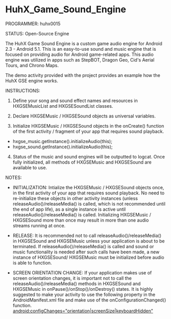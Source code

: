HuhX_Game_Sound_Engine
==================

PROGRAMMER: huhx0015

STATUS: Open-Source Engine

The HuhX Game Sound Engine is a custom game audio engine for Android 2.3 - Android 5.1. This is an easy-to-use sound and music engine that is focused on providing audio for Android game-related apps. This audio engine was utilized in apps such as StepBOT, Dragon Geo, Cid's Aerial Tours, and Chrono Maps.

The demo activity provided with the project provides an example how the HuhX GSE engine works.

INSTRUCTIONS:

1. Define your song and sound effect names and resources in HXGSEMusicList and HXGSESoundList classes.

2. Declare HXGSEMusic / HXGSESound objects as universal variables. 
 
3. Initialize HXGSEMusic / HXGSESound objects in the onCreate() function of the first activity / fragment of your app that requires sound playback. 
  - hxgse_music.getInstance().initializeAudio(this);
  - hxgse_sound.getInstance().initializeAudio(this);
  
4. Status of the music and sound engines will be outputted to logcat. Once fully initialized, all methods of HXGSEMusic and HXGSESound are available to use.

NOTES: 
- INITIALIZATION: Intialize the HXGSEMusic / HXGSESound objects once, in the first activity of your app that requires sound playback. No need to re-initialize these objects in other activity instances (unless releaseAudio()/releaseMedia() is called, which is not recommended until the end of app life), as a single instance is active until releaseAudio()/releaseMedia() is called. Initializing HXGSEMusic / HXGSESound more than once may result in more than one audio streams running at once.

- RELEASE: It is recommended not to call releaseAudio()/releaseMedia() in HXGSESound and HXGSEMusic unless your application is about to be terminated. If releaseAudio()/releaseMedia() is called and sound or music functionality is needed after such calls have been made, a new instance of HXGSESound/ HXGSEMusic must be initialized before audio is able to function.

- SCREEN ORIENTATION CHANGE: If your application makes use of screen orientation changes, it is important not to call the releaseAudio()/releaseMedia() methods in HXGSESound and HXGSEMusic in onPause()/onStop()/onDestroy() states. It is highly suggested to make your activity to use the following property in the AndroidManifest.xml file and make use of the onConfigurationChanged() function. <android:configChanges="orientation|screenSize|keyboardHidden">
